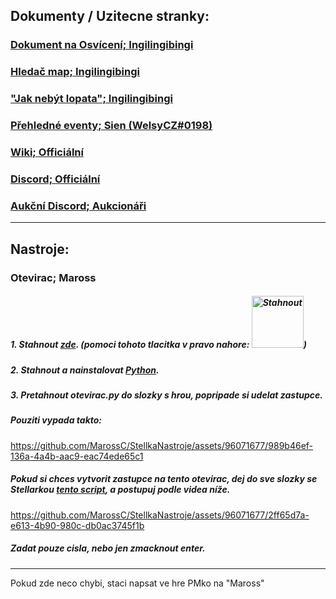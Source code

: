 ## Dokumenty / Uzitecne stranky:

### **[Dokument na Osvícení; Ingilingibingi](https://docs.google.com/document/d/1afPbFuS__nOqGtFhC083u6rACrxQP9raEN7OBCRNXk4)**

### **[Hledač map; Ingilingibingi](https://osviceni-stellarka.rf.gd)**

### **["Jak nebýt lopata"; Ingilingibingi](https://docs.google.com/spreadsheets/d/1mdnjowAJxLNGDx-habAXJ2iylFDcnLQa1HkoCkDiNwg)**

### **[Přehledné eventy; Sien (WelsyCZ#0198)](https://eventy.g6.cz/)**

### **[Wiki; Officiální](https://wiki.stellaria.me/)**

### **[Discord; Officiální](https://discord.gg/invite/MFqTuKvTkv)**

### **[Aukční Discord; Aukcionáři](https://discord.gg/Kv2hFrTwCs)**
---
## Nastroje:

### **Otevirac; Maross**
##### 1. Stahnout [zde](Otevirac/otevirac.py). (pomoci tohoto tlacitka v pravo nahore: <img width="83" alt="Stahnout" src="https://github.com/MarossC/StellkaNastroje/assets/96071677/13c23b80-fe23-4854-878d-b13e84856cde">)

##### 2. Stahnout a nainstalovat [Python](https://www.python.org/ftp/python/3.12.3/python-3.12.3-amd64.exe).

##### 3. Pretahnout otevirac.py do slozky s hrou, popripade si udelat zastupce.

##### Pouziti vypada takto:
https://github.com/MarossC/StellkaNastroje/assets/96071677/989b46ef-136a-4a4b-aac9-eac74ede65c1

##### Pokud si chces vytvorit zastupce na tento otevirac, dej do sve slozky se Stellarkou [tento script](Otevirac/zastupceNaOtevirac.py), a postupuj podle videa níže.
https://github.com/MarossC/StellkaNastroje/assets/96071677/2ff65d7a-e613-4b90-980c-db0ac3745f1b


##### Zadat pouze cisla, nebo jen zmacknout enter.



---
Pokud zde neco chybi, staci napsat ve hre PMko na "Maross"
